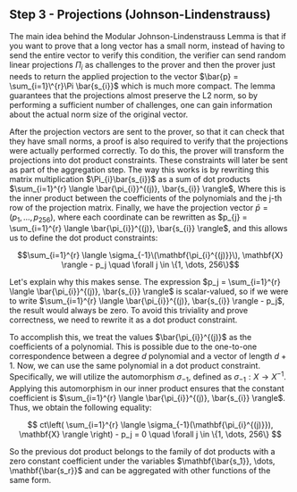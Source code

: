 ## Step 3 - Projections (Johnson-Lindenstrauss)
The main idea behind the Modular Johnson-Lindenstrauss Lemma is that if you want to prove that a long vector has a small norm, instead of having to send the entire vector to verify this condition, the verifier can send random linear projections $\Pi_{i}$ as challenges to the prover and then the prover just needs to return the applied projection to the vector $\bar{p} = \sum_{i=1}\^{r}\Pi \bar{s_{i}}$ which is much more compact. The lemma guarantees that the projections almost preserve the L2 norm, so by performing a sufficient number of challenges, one can gain information about the actual norm size of the original vector.

After the projection vectors are sent to the prover, so that it can check that they have small norms, a proof is also required to verify that the projections were actually performed correctly. To do this, the prover will transform the projections into dot product constraints. These constraints will later be sent as part of the aggregation step. The way this works is by rewriting this matrix multiplication $\Pi_{i}\bar{s_{i}}$ as a sum of dot products $\sum_{i=1}^{r} \langle \bar{\pi_{i}}^{(j)}, \bar{s_{i}} \rangle$, Where this is the inner product between the coefficients of the polynomials and the j-th row of the projection matrix. Finally, we have the projection vector $\bar{p} = (p_{1}, \dots, p_{256})$, where each coordinate can be rewritten as $p_{j} = \sum_{i=1}^{r} \langle \bar{\pi_{i}}^{(j)}, \bar{s_{i}} \rangle$, and this allows us to define the dot product constraints:

$$\sum_{i=1}^{r} \langle \sigma_{-1}\(\mathbf{\pi_{i}^{(j)}}\), \mathbf{X} \rangle - p_j  \quad \forall j \in \{1, \dots, 256\}$$

Let's explain why this makes sense. The expression $p_j = \sum_{i=1}^{r} \langle \bar{\pi_{i}}^{(j)}, \bar{s_{i}} \rangle$ is scalar-valued, so if we were to write $\sum_{i=1}^{r} \langle \bar{\pi_{i}}^{(j)}, \bar{s_{i}} \rangle - p_j$, the result would always be zero. To avoid this triviality and prove correctness, we need to rewrite it as a dot product constraint.

To accomplish this, we treat the values $\bar{\pi_{i}}^{(j)}$ as the coefficients of a polynomial. This is possible due to the one-to-one correspondence between a degree $d$ polynomial and a vector of length $d + 1$. Now, we can use the same polynomial in a dot product constraint. Specifically, we will utilize the automorphism $\sigma_{-1}$, defined as $\sigma_{-1}: X \to X^{-1}$. Applying this automorphism in our inner product ensures that the constant coefficient is $\sum_{i=1}^{r} \langle \bar{\pi_{i}}^{(j)}, \bar{s_{i}} \rangle$. Thus, we obtain the following equality:

$$
ct\left( \sum_{i=1}^{r} \langle \sigma_{-1}(\mathbf{\pi_{i}^{(j)}}), \mathbf{X} \rangle \right) - p_j = 0 \quad \forall j \in \{1, \dots, 256\}
$$

So the previous dot product belongs to the family of dot products with a zero constant coefficient under the variables $\mathbf{\bar{s_1}}, \dots, \mathbf{\bar{s_r}}$ and can be aggregated with other functions of the same form.


